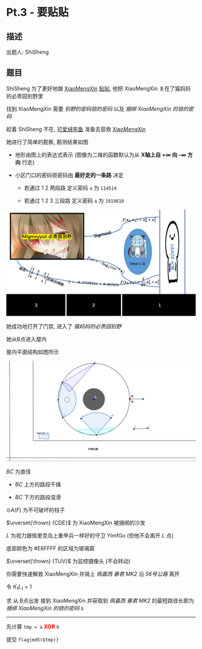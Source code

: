# Pt.3 - 要贴贴

## 描述

出题人: ShiSheng

## 题目

ShiSheng 为了更好地跟 [XiaoMengXin](https://github.com/XiaoMengXinX) [贴贴](https://t.me/c/1345619387/659), 他把 XiaoMengXin 关在了猫妈妈的必贵园别野里

找到 XiaoMengXin 需要 *别野的密码锁的密码* 以及 *捆绑 XiaoMengXin 的锁的密码*

趁着 ShiSheng 不在, [可爱绒布鱼](https://github.com/lz233) 准备去营救 [XiaoMengXin](https://github.com/XiaoMengXinX)

她进行了简单的勘察, 勘测结果如图

* 地形由图上的表达式表示 (图像为二维的函数默认为从 **X轴上自 +∞ 向 -∞ 方向** 行走)

* 小区门口的密码锁密码由 **最好走的一条路** 决定

  * 若通过 1 2 两段路 定义密码 `a` 为 `114514`

  * 若通过 1 2 3 三段路 定义密码 `a` 为 `1919810`
  
![地形图](/test/Pt.3/img/test1.png)

她成功地打开了门禁, 进入了 *猫妈妈的必贵园别野*

她从B点进入屋内

屋内平面结构如图所示

![平面结构图](/test/Pt.3/img/test2.png)

$BC$ 为直径

* $BC$ 上方的路段干燥

* $BC$ 下方的路段湿滑

$\odot A(F)$ 为不可破坏的柱子

$\overset{\frown} {CDE}$ 为 XiaoMengXin 被捆绑的沙发

$L$ 为视力跟佩里克岛上重甲兵一样好的守卫 YlmfGo (但他不会离开 $L$ 点)

底部颜色为 #E6FFFF 的区域为玻璃窗

$\overset{\frown} {TUV}$ 为监控摄像头 (不会转动)

你需要快速解救 XiaoMengXin 并骑上 *佩嘉西 暴君 MK2* 沿 *56号公路* 离开

令 $K$<sub>1</sub>$L$<sub>1</sub> = 1

求 从 B点出发 接到 XiaoMengXin 并获取到 *佩嘉西 暴君 MK2* 的最短路径长即为*捆绑 XiaoMengXin 的锁的密码* `b`

---

先计算 `tmp = a` **<font color=red>XOR</font>** `b`

提交 `flag{md5($tmp)}`

